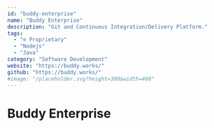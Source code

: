 ```yaml
---
id: "buddy-enterprise"
name: "Buddy Enterprise"
description: "Git and Continuous Integration/Delivery Platform."
tags:
  - "⊘ Proprietary"
  - "Nodejs"
  - "Java"
category: "Software Development"
website: "https://buddy.works/"
github: "https://buddy.works/"
#image: "/placeholder.svg?height=300&width=400"
---
```


# Buddy Enterprise
